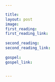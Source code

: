 ```yaml
---

title: 
layout: post 
image: 
first_reading: 
first_reading_link: 
 
second_reading: 
second_reading_link: 
 
gospel: 
gospel_link: 
 

---
```


